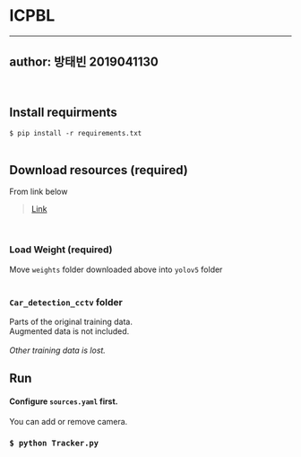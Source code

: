 # ICPBL
---
author: 방태빈 2019041130
---
<br>

## Install requirments
```$ pip install -r requirements.txt```   
<br>

## Download resources (required)
From link below 
> [Link](https://drive.google.com/file/d/1XWWPSESDYGYmO33sOmyma0-AjD2TTUg1/view?usp=share_link)
<br>

### Load Weight (required)
Move ```weights``` folder downloaded above into ```yolov5``` folder    
<br>

### ```Car_detection_cctv``` folder
Parts of the original training data.   
Augmented data is not included.      
<br>
*Other training data is lost.*

## Run

#### Configure ```sources.yaml``` first.
You can add or remove camera.

### ```$ python Tracker.py```
